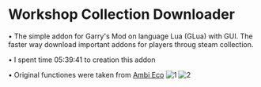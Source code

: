 # Workshop Collection Downloader

• The simple addon for Garry's Mod on language Lua (GLua) with GUI. The faster way download important addons for players throug steam collection.

• I spent time 05:39:41 to creation this addon

• Original functiones were taken from [Ambi Eco](https://github.com/Titanovsky/ambi-eco)
![1](https://i.imgur.com/7yM7i0X.png)
![2](https://i.imgur.com/JTa8oGK.png)
